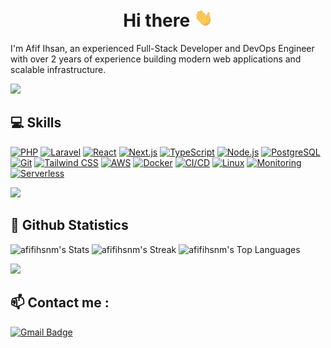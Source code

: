 <h1 align="center">Hi there <img src="https://raw.githubusercontent.com/ABSphreak/ABSphreak/master/gifs/Hi.gif" width="30px"></h1>

I'm Afif Ihsan, an experienced Full-Stack Developer and DevOps Engineer with over 2 years of experience building modern web applications and scalable infrastructure.

<a href="https://www.youtube.com/watch?v=dQw4w9WgXcQ"><img src="https://user-images.githubusercontent.com/73097560/115834477-dbab4500-a447-11eb-908a-139a6edaec5c.gif"></a>

## 💻 Skills

[![PHP](https://img.shields.io/badge/PHP-777BB4?style=for-the-badge&logo=php&logoColor=white)](https://www.php.net/)
[![Laravel](https://img.shields.io/badge/Laravel-F05340?style=for-the-badge&logo=laravel&logoColor=white)](https://laravel.com/)
[![React](https://img.shields.io/badge/React-61DAFB?style=for-the-badge&logo=react&logoColor=black)](https://reactjs.org/)
[![Next.js](https://img.shields.io/badge/Next.js-000000?style=for-the-badge&logo=next.js&logoColor=white)](https://nextjs.org/)
[![TypeScript](https://img.shields.io/badge/TypeScript-3178C6?style=for-the-badge&logo=typescript&logoColor=white)](https://www.typescriptlang.org/)
[![Node.js](https://img.shields.io/badge/Node.js-339933?style=for-the-badge&logo=node.js&logoColor=white)](https://nodejs.org/)
[![PostgreSQL](https://img.shields.io/badge/PostgreSQL-316192?style=for-the-badge&logo=postgresql&logoColor=white)](https://www.postgresql.org/)
[![Git](https://img.shields.io/badge/Git-F05032?style=for-the-badge&logo=git&logoColor=white)](https://git-scm.com/)
[![Tailwind CSS](https://img.shields.io/badge/Tailwind_CSS-06B6D4?style=for-the-badge&logo=tailwind-css&logoColor=white)](https://tailwindcss.com/)
[![AWS](https://img.shields.io/badge/AWS-232F3E?style=for-the-badge&logo=amazon-aws&logoColor=white)](https://aws.amazon.com/)
[![Docker](https://img.shields.io/badge/Docker-2496ED?style=for-the-badge&logo=docker&logoColor=white)](https://www.docker.com/)
[![CI/CD](https://img.shields.io/badge/CI/CD-F05032?style=for-the-badge)](#)
[![Linux](https://img.shields.io/badge/Linux-FCC624?style=for-the-badge&logo=linux&logoColor=black)](https://www.linux.org/)
[![Monitoring](https://img.shields.io/badge/Monitoring-4A90E2?style=for-the-badge)](#)
[![Serverless](https://img.shields.io/badge/Serverless-222222?style=for-the-badge)](https://www.serverless.com/)

<a href="https://www.youtube.com/watch?v=dQw4w9WgXcQ"><img src="https://user-images.githubusercontent.com/73097560/115834477-dbab4500-a447-11eb-908a-139a6edaec5c.gif"></a>

## 🚀 Github Statistics
![afifihsnm's Stats](https://github-readme-stats.vercel.app/api?username=afifihsnm&theme=tokyonight&show_icons=true&hide_border=true&count_private=true)
![afifihsnm's Streak](https://github-readme-streak-stats.herokuapp.com/?user=afifihsnm&theme=tokyonight&hide_border=true)
![afifihsnm's Top Languages](https://github-readme-stats.vercel.app/api/top-langs/?username=afifihsnm&theme=tokyonight&show_icons=true&hide_border=true&layout=compact)

<a href="https://www.youtube.com/watch?v=dQw4w9WgXcQ"><img src="https://user-images.githubusercontent.com/73097560/115834477-dbab4500-a447-11eb-908a-139a6edaec5c.gif"></a>

## 📫 Contact me : 
[![Gmail Badge](https://img.shields.io/badge/-afifihsanke2@gmail.com-red?style=flat-roundedrectangle&logo=Gmail&logoColor=white&link=mailto:afifihsanke2@gmail.com)](afifihsanke2@gmail.com)
